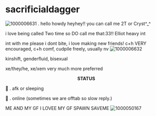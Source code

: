 # sacrificialdagger
![1000006631](https://github.com/user-attachments/assets/7d0fc6e4-bc7b-4b1f-badc-f223cf508c3c)
 . hello howdy heyhey!! you can call me 2T or Cryst^_^

 i love being called Two time so DO call me that:33!! Elliot heavy int

int with me please i dont bite, i love making new friends! c+h VERY encouraged, c+h comf, cudpile freely, usually nv ![1000006632](https://github.com/user-attachments/assets/a6aedf6f-e1d4-4b24-abb7-c2b02664c739)

kinshift, genderfluid, bisexual

xe/they/he, xe/xem very much more preferred

<p align="center"
  
**STATUS**

🌙 . afk or sleeping

🚫 . online (sometimes we are offtab so slow reply.)

ME AND MY GF I LOVEE MY GF SPAWN SAVEME
![1000050167](https://github.com/user-attachments/assets/27a7e950-a6d0-4d17-b89c-13f5bc25fc20)

<p align="center"
